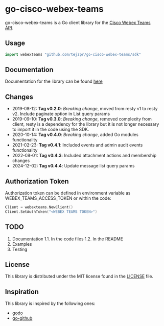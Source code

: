 # go-cisco-webex-teams

go-cisco-webex-teams is a Go client library for the [Cisco Webex Teams API](https://developer.webex.com/index.html).

## Usage

```go
import webexteams "github.com/tejzpr/go-cisco-webex-teams/sdk"
```

## Documentation

Documentation for the library can be found [here](https://godoc.org/github.com/tejzpr/go-cisco-webex-teams/sdk)

## Changes

- 2019-08-12: **Tag v0.2.0**: _Breaking change_, moved from resty v1 to resty v2. Include paginate option in List query params
- 2019-09-10: **Tag v0.3.0**: _Breaking change_, removed complexity from client, resty is a dependency for the library but it is not longer necessary to import it in the code using the SDK.
- 2020-10-14: **Tag v0.4.0**: _Breaking change_, added Go modules functionality
- 2021-02-23: **Tag v0.4.1**: Included events and admin audit events functionality
- 2022-08-01: **Tag v0.4.3**: Included attachment actions and membership changes
- 2024-12-02: **Tag v0.4.4**: Update message list query params

## Authorization Token

Authorization token can be defined in environment variable as WEBEX_TEAMS_ACCESS_TOKEN or within the code:

```go
Client = webexteams.NewClient()
Client.SetAuthToken("<WEBEX TEAMS TOKEN>")
```

## TODO

1. Documentation
   1.1. In the code files
   1.2. In the README
2. Examples
3. Testing

## License

This library is distributed under the MIT license found in the [LICENSE](./LICENSE) file.

## Inspiration

This library is inspired by the following ones:

- [godo](https://github.com/digitalocean/godo)
- [go-github](https://github.com/google/go-github)
